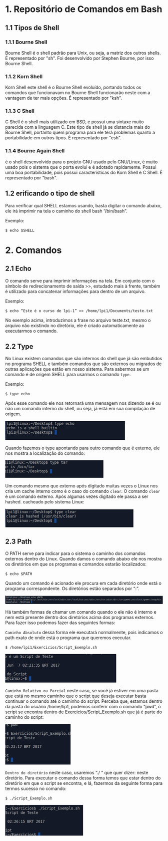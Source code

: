 # 1. Repositório de Comandos em Bash

## 1.1 Tipos de Shell

### 1.1.1 Bourne Shell

Bourne Shell é o shell padrão para Unix, ou seja, a matriz dos outros shells. É
representado por "sh". Foi desenvolvido por Stephen Bourne, por isso Bourne Shell.

### 1.1.2 Korn Shell

Korn Shell este shell é o Bourne Shell evoluído, portando todos os comandos que
funcionavam no Bourne Shell funcionarão neste com a vantagem de ter mais opções. É
representado por "ksh".

### 1.1.3 C Shell

C Shell é o shell mais utilizado em BSD, e possui uma sintaxe muito parecida com a
linguagem C. Este tipo de shell já se distancia mais do Bourne Shell, portanto quem
programa para ele terá problemas quanto a portabilidade em outros tipos. É
representado por "csh".

### 1.1.4 Bourne Again Shell

é o shell desenvolvido para o projeto GNU usado pelo GNU/Linux,
é muito usado pois o sistema que o porta evolui e é adotado rapidamente. Possui uma
boa portabilidade, pois possui características do Korn Shell e C Shell. É representado
por "bash". 

## 1.2 erificando o tipo de shell

Para verificar qual SHELL estamos usando, basta digitar o comando abaixo, ele irá imprimir
na tela o caminho do shell bash “/bin/bash”.

Exemplo:
```
$ echo $SHELL
```


# 2. Comandos

## 2.1 Echo

O comando serve para imprimir informações na tela. Em conjunto com o símbolo de
redirecionamento de saída >>, estudado mais à frente, também é utilizado para concatenar
informações para dentro de um arquivo. 

Exemplo:
```
$ echo “Este é o curso de lpi-1” >> /home/lpi1/Documents/teste.txt
```
No exemplo acima, introduzimos a frase no arquivo teste.txt, mesmo o arquivo não
existindo no diretório, ele é criado automaticamente ao executarmos o comando.

## 2.2 Type

No Linux existem comandos que são internos do shell que já são embutidos no
programa SHELL e também comandos que são externos ou migrados de outras aplicações que
estão em nosso sistema. Para sabermos se um comando é de origem SHELL para usarmos o
comando `type`.

Exemplo: 
```
$ type echo
```
Após esse comando ele nos retornará uma mensagem nos dizendo se é ou não um
comando interno do shell, ou seja, já está em sua compilação de origem.

![alt text](https://github.com/rodrigopdcouto/bash/blob/main/img/img0001.png)

Quando fazemos o type apontando para outro comando que é externo, ele nos mostra a
localização do comando:

![alt text](https://github.com/rodrigopdcouto/bash/blob/main/img/img0002.png)

Um comando mesmo que externo após digitado muitas vezes o Linux nos cria um cache
interno como é o caso do comando `clear`. O comando `clear` é um comando externo.
Após algumas vezes digitado ele passa a ser hashed. cacheado pelo sistema Linux:

![alt text](https://github.com/rodrigopdcouto/bash/blob/main/img/img0003.png)

## 2.3 Path

O PATH serve para indicar para o sistema o caminho dos comandos externos dentro do
Linux. Quando damos o comando abaixo ele nos mostra os diretórios em que os programas e
comandos estarão localizados:

```
$ echo $PATH
```

Quando um comando é acionado ele procura em cada diretório onde está o programa
correspondente. Os diretórios estão separados por “:”.

![alt text](https://github.com/rodrigopdcouto/bash/blob/main/img/img0004.png)

Há também formas de chamar um comando quando o ele não é interno e nem está
presente dentro dos diretórios acima dos programas externos. Para fazer isso podemos fazer
das seguintes formas:

`Caminho Absoluto`
dessa forma ele executará normalmente, pois indicamos o path exato de onde está o
programa que queremos executar.

```
$ /home/lpi1/Exercicios/Script_Exemplo.sh
```
![alt text](https://github.com/rodrigopdcouto/bash/blob/main/img/img0005.png)

`Caminho Relativo ou Parcial`
neste caso, se você já estiver em uma pasta que está no mesmo caminho que o script
que deseja executar basta continuar o comando até o caminho do script. Perceba que,
estamos dentro da pasta do usuário /home/lip1, podemos conferir com o comando “pwd”, o
script se encontra dentro de Exercicios/Script_Exemplo.sh que já é parte do caminho do
script:

![alt text](https://github.com/rodrigopdcouto/bash/blob/main/img/img0006.png)

`Dentro do diretório`
neste caso, usaremos “./ “ que quer dizer: neste diretório. Para executar o comando
dessa forma temos que estar dentro do diretório em que o script se encontra, e lá, fazermos
da seguinte forma para termos sucesso no comando:

```
$ ./Script_Exemplo.sh
```

![alt text](https://github.com/rodrigopdcouto/bash/blob/main/img/img0007.png)